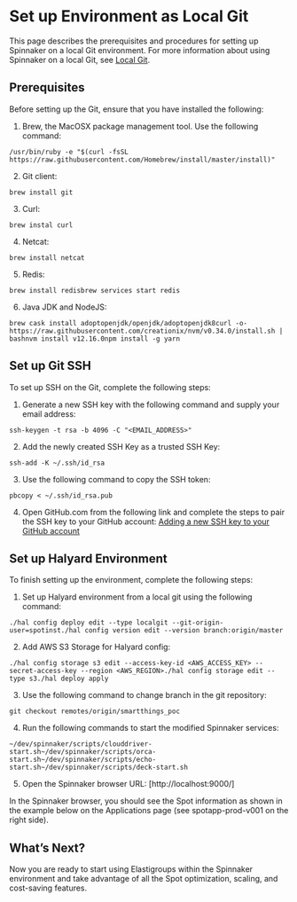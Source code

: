 # Set up Environment as Local Git

This page describes the prerequisites and procedures for setting up Spinnaker on a local Git environment. For more information about using Spinnaker on a local Git, see [Local Git](https://spinnaker.io/setup/install/environment/#local-git).

## Prerequisites

Before setting up the Git, ensure that you have installed the following:

1. Brew, the MacOSX package management tool. Use the following command:

`/usr/bin/ruby -e "$(curl -fsSL https://raw.githubusercontent.com/Homebrew/install/master/install)"`

2. Git client:

`brew install git`

3. Curl:

`brew instal curl`

4. Netcat:

`brew install netcat`

5. Redis:

`brew install redisbrew services start redis`

6. Java JDK and NodeJS:

```
brew cask install adoptopenjdk/openjdk/adoptopenjdk8curl -o- https://raw.githubusercontent.com/creationix/nvm/v0.34.0/install.sh | bashnvm install v12.16.0npm install -g yarn
```

## Set up Git SSH

To set up SSH on the Git, complete the following steps:

1. Generate a new SSH key with the following command and supply your email address:

`ssh-keygen -t rsa -b 4096 -C "<EMAIL_ADDRESS>"`

2. Add the newly created SSH Key as a trusted SSH Key:

`ssh-add -K ~/.ssh/id_rsa`

3. Use the following command to copy the SSH token:

`pbcopy < ~/.ssh/id_rsa.pub`

4. Open GitHub.com from the following link and complete the steps to pair the SSH key to your GitHub account: [Adding a new SSH key to your GitHub account](https://docs.github.com/en/free-pro-team@latest/github/authenticating-to-github/adding-a-new-ssh-key-to-your-github-account)

## Set up Halyard Environment

To finish setting up the environment, complete the following steps:

1. Set up Halyard environment from a local git using the following command:

`./hal config deploy edit --type localgit --git-origin-user=spotinst./hal config version edit --version branch:origin/master`

2. Add AWS S3 Storage for Halyard config:

`./hal config storage s3 edit --access-key-id <AWS_ACCESS_KEY> --secret-access-key --region <AWS_REGION>./hal config storage edit --type s3./hal deploy apply`

3. Use the following command to change branch in the git repository:

`git checkout remotes/origin/smartthings_poc`

4. Run the following commands to start the modified Spinnaker services:

```
~/dev/spinnaker/scripts/clouddriver-start.sh~/dev/spinnaker/scripts/orca-start.sh~/dev/spinnaker/scripts/echo-start.sh~/dev/spinnaker/scripts/deck-start.sh
```

5. Open the Spinnaker browser URL: [http://localhost:9000/]

In the Spinnaker browser, you should see the Spot information as shown in the example below on the Applications page (see spotapp-prod-v001 on the right side).

## What’s Next?

Now you are ready to start using Elastigroups within the Spinnaker environment and take advantage of all the Spot optimization, scaling, and cost-saving features.
